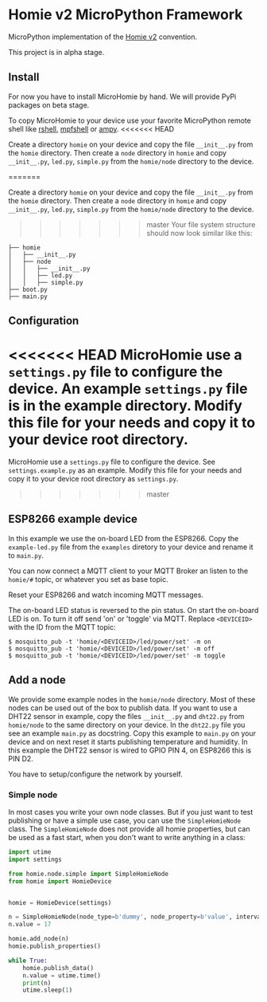 # Homie v2 MicroPython Framework

MicroPython implementation of the [Homie v2](https://github.com/marvinroger/homie) convention.

This project is in alpha stage.


## Install

For now you have to install MicroHomie by hand. We will provide PyPi packages on beta stage.

To copy MicroHomie to your device use your favorite MicroPython remote shell like [rshell](https://github.com/dhylands/rshell), [mpfshell](https://github.com/wendlers/mpfshell) or [ampy](https://github.com/adafruit/ampy).
<<<<<<< HEAD

Create a directory `homie` on your device and copy the file `__init__.py` from the `homie` directory. Then create a `node` directory in `homie` and copy `__init__.py`, `led.py`, `simple.py` from the `homie/node` directory to the device.

=======

Create a directory `homie` on your device and copy the file `__init__.py` from the `homie` directory. Then create a `node` directory in `homie` and copy `__init__.py`, `led.py`, `simple.py` from the `homie/node` directory to the device.

>>>>>>> master
Your file system structure should now look similar like this:

```
├── homie
│   ├── __init__.py
│   ├── node
│   │   ├── __init__.py
│   │   ├── led.py
│   │   ├── simple.py
├── boot.py
├── main.py
```

## Configuration

<<<<<<< HEAD
MicroHomie use a `settings.py` file to configure the device. An example `settings.py` file is in the example directory. Modify this file for your needs and copy it to your device root directory.
=======
MicroHomie use a `settings.py` file to configure the device. See `settings.example.py` as an example. Modify this file for your needs and copy it to your device root directory as `settings.py`.
>>>>>>> master

## ESP8266 example device

In this example we use the on-board LED from the ESP8266. Copy the `example-led.py` file from the `examples` diretory to your device and rename it to `main.py`.

You can now connect a MQTT client to your MQTT Broker an listen to the `homie/#` topic, or whatever you set as base topic.

Reset your ESP8266 and watch incoming MQTT messages.

The on-board LED status is reversed to the pin status. On start the on-board
LED is on. To turn it off send 'on' or 'toggle' via MQTT. Replace `<DEVICEID>` with the ID from the MQTT topic:

```shell
$ mosquitto_pub -t 'homie/<DEVICEID>/led/power/set' -m on
$ mosquitto_pub -t 'homie/<DEVICEID>/led/power/set' -m off
$ mosquitto_pub -t 'homie/<DEVICEID>/led/power/set' -m toggle
```


## Add a node

We provide some example nodes in the `homie/node` directory. Most of these nodes can be used out of the box to publish data. If you want to use a DHT22 sensor in example, copy the files `__init__.py` and `dht22.py` from `homie/node` to the same directory on your device. In the `dht22.py` file you see an example `main.py` as docstring. Copy this example to `main.py` on your device and on next reset it starts publishing temperature and humidity. In this example the DHT22 sensor is wired to GPIO PIN 4, on ESP8266 this is PIN D2.

You have to setup/configure the network by yourself.


### Simple node

In most cases you write your own node classes. But if you just want to test publishing or have a simple use case, you can use the `SimpleHomieNode` class. The `SimpleHomieNode` does not provide all homie properties, but can be used as a fast start, when you don't want to write anything in a class:

```python
import utime
import settings

from homie.node.simple import SimpleHomieNode
from homie import HomieDevice


homie = HomieDevice(settings)

n = SimpleHomieNode(node_type=b'dummy', node_property=b'value', interval=5)
n.value = 17

homie.add_node(n)
homie.publish_properties()

while True:
    homie.publish_data()
    n.value = utime.time()
    print(n)
    utime.sleep(1)
```
